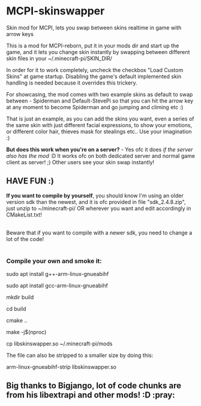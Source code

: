 # MCPI-skinswapper
Skin mod for MCPI, lets you swap between skins realtime in game with arrow keys

This is a mod for MCPI-reborn, put it in your mods dir and start up the game, and it
lets you change skin instantly by swapping between different skin files in your ~/.minecraft-pi/SKIN_DIR/

In order for it to work completely, uncheck the checkbox "Load Custom Skins" at game startup.
Disabling the game's default implemented skin handling is needed because it overrides this trickery.

For showcasing, the mod comes with two example skins as default to swap between - Spiderman and Default-StevePi
so that you can hit the arrow key at any moment to become Spiderman and go jumping and climing etc :) 

That is just an example, as you can add the skins you want, even a series of the same skin with just
different facial expressions, to show your emotions, or different color hair, thieves mask for stealings etc..
Use your imagination :)

<b>But does this work when you're on a server?</b> - Yes ofc it does <i>if the server also has the mod</i> :D 
It works ofc on both dedicated server and normal game client as server! ;) Other users see your skin swap instantly!

<h2>HAVE FUN :)</h2>

<b>If you want to compile by yourself</b>, you should know I'm using an older version 
sdk than the newest, and it is ofc provided in file "sdk_2.4.8.zip", just unzip to 
~/minecraft-pi/ OR wherever you want and edit accordingly in CMakeList.txt!<br><br>

Beware that if you want to compile with a newer sdk, you need to change a lot of the code!<br><br>

<h3>Compile your own and smoke it:</h3>

sudo apt install g++-arm-linux-gnueabihf

sudo apt install gcc-arm-linux-gnueabihf

mkdir build

cd build

cmake ..

make -j$(nproc)

cp libskinswapper.so ~/.minecraft-pi/mods


The file can also be stripped to a smaller size by doing this:

arm-linux-gnueabihf-strip libskinswapper.so

<h2>Big thanks to Bigjango, lot of code chunks are from his libextrapi and other mods! :D :pray: </h2>
